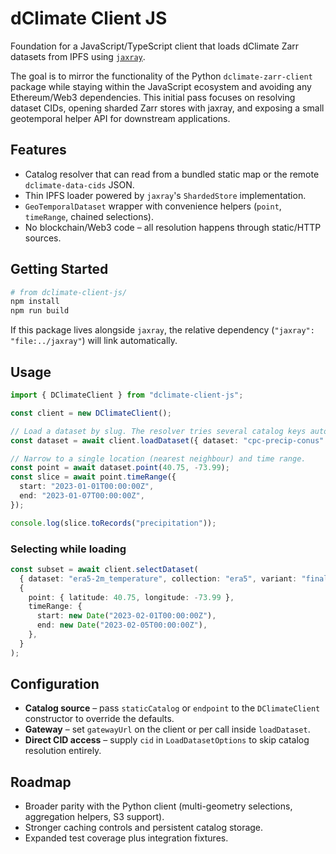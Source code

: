 # dClimate Client JS

Foundation for a JavaScript/TypeScript client that loads dClimate Zarr datasets from IPFS using [`jaxray`](https://github.com/dClimate/jaxray).

The goal is to mirror the functionality of the Python `dclimate-zarr-client` package while staying within the JavaScript ecosystem and avoiding any Ethereum/Web3 dependencies. This initial pass focuses on resolving dataset CIDs, opening sharded Zarr stores with jaxray, and exposing a small geotemporal helper API for downstream applications.

## Features

- Catalog resolver that can read from a bundled static map or the remote `dclimate-data-cids` JSON.
- Thin IPFS loader powered by `jaxray`'s `ShardedStore` implementation.
- `GeoTemporalDataset` wrapper with convenience helpers (`point`, `timeRange`, chained selections).
- No blockchain/Web3 code – all resolution happens through static/HTTP sources.

## Getting Started

```bash
# from dclimate-client-js/
npm install
npm run build
```

If this package lives alongside `jaxray`, the relative dependency (`"jaxray": "file:../jaxray"`) will link automatically.

## Usage

```typescript
import { DClimateClient } from "dclimate-client-js";

const client = new DClimateClient();

// Load a dataset by slug. The resolver tries several catalog keys automatically.
const dataset = await client.loadDataset({ dataset: "cpc-precip-conus" });

// Narrow to a single location (nearest neighbour) and time range.
const point = await dataset.point(40.75, -73.99);
const slice = await point.timeRange({
  start: "2023-01-01T00:00:00Z",
  end: "2023-01-07T00:00:00Z",
});

console.log(slice.toRecords("precipitation"));
```

### Selecting while loading

```typescript
const subset = await client.selectDataset(
  { dataset: "era5-2m_temperature", collection: "era5", variant: "finalized" },
  {
    point: { latitude: 40.75, longitude: -73.99 },
    timeRange: {
      start: new Date("2023-02-01T00:00:00Z"),
      end: new Date("2023-02-05T00:00:00Z"),
    },
  }
);
```

## Configuration

- **Catalog source** – pass `staticCatalog` or `endpoint` to the `DClimateClient` constructor to override the defaults.
- **Gateway** – set `gatewayUrl` on the client or per call inside `loadDataset`.
- **Direct CID access** – supply `cid` in `LoadDatasetOptions` to skip catalog resolution entirely.

## Roadmap

- Broader parity with the Python client (multi-geometry selections, aggregation helpers, S3 support).
- Stronger caching controls and persistent catalog storage.
- Expanded test coverage plus integration fixtures.
